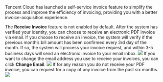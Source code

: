 ﻿Tencent Cloud has launched a self-service invoice feature to simplify the process and improve the efficiency of invoicing, providing you with a better invoice-acquisition experience.

The **Receive Invoice** feature is not enabled by default. After the system has verified your identity, you can choose to receive an electronic PDF invoice via email. If you choose to receive an invoice, the system will verify if the previous month’s bill amount has been confirmed every 3rd day of the month. If so, the system will process your invoice request, and within 3-5 business days will send an electronic invoice to your email inbox.
![](https://main.qcloudimg.com/raw/42e74812775b58f5ffbd9e15aff3194e.png)
If you want to change the email address you use to receive your invoices, you can click **Change Email**.
![](https://main.qcloudimg.com/raw/c78ef5b3851ef9b88d3ec486caab9f01.png)
If for any reason you do not receive your PDF invoice, you can request for a copy of any invoice from the past six months.
![](https://main.qcloudimg.com/raw/66640a9d8725008c82f9e67250640ddb.png)

